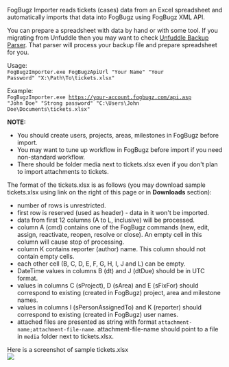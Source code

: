 FogBugz Importer reads tickets (cases) data from an Excel spreadsheet and automatically imports that data into FogBugz using FogBugz XML API.

You can prepare a spreadsheet with data by hand or with some tool. If you migrating from Unfuddle then you may want to check [Unfuddle Backup Parser](http://code.google.com/p/unfuddle-backup-parser/). That parser will process your backup file and prepare spreadsheet for you.

Usage:<br>
<code>FogBugzImporter.exe FogBugzApiUrl "Your Name" "Your Password" "X:\Path\To\tickets.xlsx"</code>

Example:<br>
<code>FogBugzImporter.exe https://your-account.fogbugz.com/api.asp "John Doe" "Strong password" "C:\Users\John Doe\Documents\tickets.xlsx"</code>

<b>NOTE:</b><br>
<ul><li>You should create users, projects, areas, milestones in FogBugz before import.<br>
</li><li>You may want to tune up workflow in FogBugz before import if you need non-standard workflow.<br>
</li><li>There should be folder media next to tickets.xlsx even if you don't plan to import attachments to tickets.</li></ul>

The format of the tickets.xlsx is as follows (you may download sample tickets.xlsx using link on the right of this page or in <b>Downloads</b> section):<br>
<ul><li>number of rows is unrestricted.<br>
</li><li>first row is reserved (used as header) - data in it won't be imported.<br>
</li><li>data from first 12 columns (A to L, inclusive) will be processed.<br>
</li><li>column A (cmd) contains one of the FogBugz commands (new, edit, assign, reactivate, reopen, resolve or close). An empty cell in this column will cause stop of processing.<br>
</li><li>column K contains reporter (author) name. This column should not contain empty cells.<br>
</li><li>each other cell (B, C, D, E, F, G, H, I, J and L) can be empty.<br>
</li><li>DateTime values in columns B (dt) and J (dtDue) should be in UTC format.<br>
</li><li>values in columns C (sProject), D (sArea) and E (sFixFor) should correspond to existing (created in FogBugz) project, area and milestone names.<br>
</li><li>values in columns I (sPersonAssignedTo) and K (reporter) should correspond to existing (created in FogBugz) user names.<br>
</li><li>attached files are presented as string with format <code>attachment-name;attachment-file-name</code>. attachment-file-name should point to a file in <code>media</code> folder next to tickets.xlsx.</li></ul>

Here is a screenshot of sample tickets.xlsx<br>
<a href='http://habreffect.ru/files/45e/7cfc5d87d/tickets_shot-highlighted.png'><img src='http://habreffect.ru/files/93e/4394d9e4b/tickets_shot-highlighted-preview.png' /></a>
